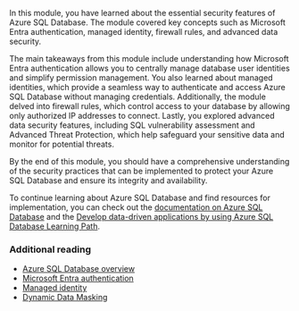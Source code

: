 In this module, you have learned about the essential security features of Azure SQL Database. The module covered key concepts such as Microsoft Entra authentication, managed identity, firewall rules, and advanced data security.

The main takeaways from this module include understanding how Microsoft Entra authentication allows you to centrally manage database user identities and simplify permission management. You also learned about managed identities, which provide a seamless way to authenticate and access Azure SQL Database without managing credentials. Additionally, the module delved into firewall rules, which control access to your database by allowing only authorized IP addresses to connect. Lastly, you explored advanced data security features, including SQL vulnerability assessment and Advanced Threat Protection, which help safeguard your sensitive data and monitor for potential threats.

By the end of this module, you should have a comprehensive understanding of the security practices that can be implemented to protect your Azure SQL Database and ensure its integrity and availability.

To continue learning about Azure SQL Database and find resources for implementation, you can check out the [documentation on Azure SQL Database](/azure/azure-sql/database?azure-portal=true) and the [Develop data-driven applications by using Azure SQL Database Learning Path](/training/paths/develop-data-driven-app-sql-db?azure-portal=true).

### Additional reading

- [Azure SQL Database overview](/azure/azure-sql/database/sql-database-paas-overview?azure-portal=true)
- [Microsoft Entra authentication](/azure/azure-sql/database/authentication-aad-overview?azure-portal=true) 
- [Managed identity](/entra/identity/managed-identities-azure-resources/overview?azure-portal=true)
- [Dynamic Data Masking](/azure/azure-sql/database/dynamic-data-masking-overview?azure-portal=true)

